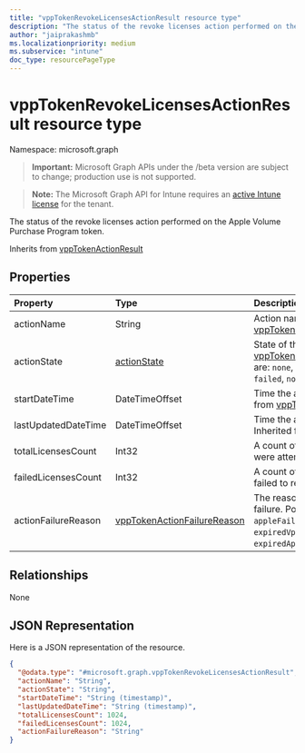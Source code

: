 ```yaml
---
title: "vppTokenRevokeLicensesActionResult resource type"
description: "The status of the revoke licenses action performed on the Apple Volume Purchase Program token."
author: "jaiprakashmb"
ms.localizationpriority: medium
ms.subservice: "intune"
doc_type: resourcePageType
---
```


# vppTokenRevokeLicensesActionResult resource type

Namespace: microsoft.graph

> **Important:** Microsoft Graph APIs under the /beta version are subject to change; production use is not supported.

> **Note:** The Microsoft Graph API for Intune requires an [active Intune license](https://go.microsoft.com/fwlink/?linkid=839381) for the tenant.

The status of the revoke licenses action performed on the Apple Volume Purchase Program token.


Inherits from [vppTokenActionResult](../resources/intune-onboarding-vpptokenactionresult.md)

## Properties
|Property|Type|Description|
|:---|:---|:---|
|actionName|String|Action name Inherited from [vppTokenActionResult](../resources/intune-onboarding-vpptokenactionresult.md)|
|actionState|[actionState](../resources/intune-shared-actionstate.md)|State of the action Inherited from [vppTokenActionResult](../resources/intune-onboarding-vpptokenactionresult.md). Possible values are: `none`, `pending`, `canceled`, `active`, `done`, `failed`, `notSupported`.|
|startDateTime|DateTimeOffset|Time the action was initiated Inherited from [vppTokenActionResult](../resources/intune-onboarding-vpptokenactionresult.md)|
|lastUpdatedDateTime|DateTimeOffset|Time the action state was last updated Inherited from [vppTokenActionResult](../resources/intune-onboarding-vpptokenactionresult.md)|
|totalLicensesCount|Int32|A count of the number of licenses that were attempted to revoke.|
|failedLicensesCount|Int32|A count of the number of licenses that failed to revoke.|
|actionFailureReason|[vppTokenActionFailureReason](../resources/intune-shared-vpptokenactionfailurereason.md)|The reason for the revoke licenses action failure. Possible values are: `none`, `appleFailure`, `internalError`, `expiredVppToken`, `expiredApplePushNotificationCertificate`.|

## Relationships
None

## JSON Representation
Here is a JSON representation of the resource.
<!-- {
  "blockType": "resource",
  "@odata.type": "microsoft.graph.vppTokenRevokeLicensesActionResult"
}
-->
``` json
{
  "@odata.type": "#microsoft.graph.vppTokenRevokeLicensesActionResult",
  "actionName": "String",
  "actionState": "String",
  "startDateTime": "String (timestamp)",
  "lastUpdatedDateTime": "String (timestamp)",
  "totalLicensesCount": 1024,
  "failedLicensesCount": 1024,
  "actionFailureReason": "String"
}
```
